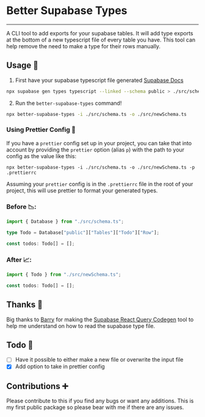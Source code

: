 # Better Supabase Types

---

A CLI tool to add exports for your supabase tables. It will add type exports at the bottom of a new typescript file of every table you have. This tool can help remove the need to make a type for their rows manually.

## Usage 🔨

1. First have your supabase typescript file generated [Supabase Docs](https://supabase.com/docs/reference/javascript/typescript-support)

```bash
npx supabase gen types typescript --linked --schema public > ./src/schema.ts
```

2. Run the `better-supabase-types` command!

```bash
npx better-supabase-types -i ./src/schema.ts -o ./src/newSchema.ts
```

### Using Prettier Config 🎨

If you have a `prettier` config set up in your project, you can take that into account by providing the `prettier` option (alias `p`) with the path to your config as the value like this:

```
npx better-supabase-types -i ./src/schema.ts -o ./src/newSchema.ts -p .prettierrc
```

Assuming your `prettier` config is in the `.prettierrc` file in the root of your project, this will use prettier to format your generated types.

### Before 📉:

```ts
import { Database } from "./src/schema.ts";

type Todo = Database["public"]["Tables"]["Todo"]["Row"];

const todos: Todo[] = [];
```

### After 📈:

```ts
import { Todo } from "./src/newSchema.ts";

const todos: Todo[] = [];
```

## Thanks 🙏

Big thanks to [Barry](https://github.com/barrymichaeldoyle) for making the [Supabase React Query Codegen](https://github.com/barrymichaeldoyle/supabase-react-query-codegen) tool to help me understand on how to read the supabase type file.

## Todo 📃

- [ ] Have it possible to either make a new file or overwrite the input file
- [x] Add option to take in prettier config

## Contributions ➕

Please contribute to this if you find any bugs or want any additions. This is my first public package so please bear with me if there are any issues.
